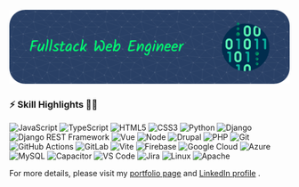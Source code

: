 ![banner image](banner.png)

<!-- Hi there 👋 -->

### ⚡ Skill Highlights 👨‍💻

<img src="https://cdn.jsdelivr.net/gh/devicons/devicon@latest/icons/javascript/javascript-plain.svg"
width="64" height="64" alt="JavaScript" title="JavaScript" />
<img src="https://cdn.jsdelivr.net/gh/devicons/devicon@latest/icons/typescript/typescript-plain.svg"
width="64" height="64" alt="TypeScript" title="TypeScript" />
<img src="https://cdn.jsdelivr.net/gh/devicons/devicon@latest/icons/html5/html5-original-wordmark.svg"
width="64" height="64" alt="HTML5" title="HTML5" />
<img src="https://cdn.jsdelivr.net/gh/devicons/devicon@latest/icons/css3/css3-original-wordmark.svg"
width="64" height="64" alt="CSS3" title="CSS3" />
<img src="https://cdn.jsdelivr.net/gh/devicons/devicon@latest/icons/python/python-original-wordmark.svg"
width="64" height="64" alt="Python" title="Python" />
<img src="https://cdn.jsdelivr.net/gh/devicons/devicon@latest/icons/django/django-plain-wordmark.svg"
width="64" height="64" alt="Django" title="Django" />
<img src="https://cdn.jsdelivr.net/gh/devicons/devicon@latest/icons/djangorest/djangorest-original.svg"
width="64" height="64" alt="Django REST Framework" title="Django REST Framework" />
<img src="https://cdn.jsdelivr.net/gh/devicons/devicon@latest/icons/vuejs/vuejs-original-wordmark.svg"
width="64" height="64" alt="Vue" title="Vue" />
<img src="https://cdn.jsdelivr.net/gh/devicons/devicon@latest/icons/nodejs/nodejs-original-wordmark.svg"
width="64" height="64" alt="Node" title="Node" />
<img src="https://cdn.jsdelivr.net/gh/devicons/devicon@latest/icons/drupal/drupal-original-wordmark.svg"
width="64" height="64" alt="Drupal" title="Drupal" />
<img src="https://cdn.jsdelivr.net/gh/devicons/devicon@latest/icons/php/php-original.svg"
width="64" height="64" alt="PHP" title="PHP" />
<img src="https://cdn.jsdelivr.net/gh/devicons/devicon@latest/icons/git/git-plain-wordmark.svg"
width="64" height="64" alt="Git" title="Git" />  
<img src="https://cdn.jsdelivr.net/gh/devicons/devicon@latest/icons/githubactions/githubactions-original.svg"
width="64" height="64" alt="GitHub Actions" title="GitHub Actions" />
<img src="https://cdn.jsdelivr.net/gh/devicons/devicon@latest/icons/gitlab/gitlab-original-wordmark.svg"
width="64" height="64" alt="GitLab" title="GitLab" />
<img src="https://cdn.jsdelivr.net/gh/devicons/devicon@latest/icons/vitejs/vitejs-original.svg"
width="64" height="64" alt="Vite" title="Vite" />
<img src="https://cdn.jsdelivr.net/gh/devicons/devicon@latest/icons/firebase/firebase-original-wordmark.svg"
width="64" height="64" alt="Firebase" title="Firebase" />
<img src="https://cdn.jsdelivr.net/gh/devicons/devicon@latest/icons/googlecloud/googlecloud-original-wordmark.svg"
width="64" height="64" alt="Google Cloud" title="Google Cloud" />
<img src="https://cdn.jsdelivr.net/gh/devicons/devicon@latest/icons/azure/azure-original-wordmark.svg"
width="64" height="64" alt="Azure" title="Azure" />
<img src="https://cdn.jsdelivr.net/gh/devicons/devicon@latest/icons/mysql/mysql-original-wordmark.svg"
width="64" height="64" alt="MySQL" title="MySQL" />
<img src="https://cdn.jsdelivr.net/gh/devicons/devicon@latest/icons/capacitor/capacitor-plain-wordmark.svg"
width="64" height="64" alt="Capacitor" title="Capacitor" />
<img src="https://cdn.jsdelivr.net/gh/devicons/devicon@latest/icons/vscode/vscode-original-wordmark.svg"
width="64" height="64" alt="VS Code" title="VS Code" />
<img src="https://cdn.jsdelivr.net/gh/devicons/devicon@latest/icons/jira/jira-original-wordmark.svg"
width="64" height="64" alt="Jira" title="Jira" />
<img src="https://cdn.jsdelivr.net/gh/devicons/devicon@latest/icons/linux/linux-original.svg"
width="64" height="64" alt="Linux" title="Linux" />
<img src="https://cdn.jsdelivr.net/gh/devicons/devicon@latest/icons/apache/apache-original-wordmark.svg"
width="64" height="64" alt="Apache" title="Apache" />

<!--
<img src="https://cdn.jsdelivr.net/gh/devicons/devicon@latest/icons/github/github-original-wordmark.svg"
width="64" height="64" alt="GitHub" title="GitHub" />
-->

For more details, please visit my [portfolio page](https://pnaylor.github.io) and [LinkedIn profile](https://www.linkedin.com/in/naylorp) .

<!--

![JavaScript badge](https://img.shields.io/badge/JavaScript-8A2BE2)
![TypeScript badge](https://img.shields.io/badge/TypeScript-8A2BE2)
![Vue badge](https://img.shields.io/badge/Vue-8A2BE2)
![Node badge](https://img.shields.io/badge/Node-8A2BE2)
![Python badge](https://img.shields.io/badge/Python-8A2BE2)
![Django badge](https://img.shields.io/badge/Django-8A2BE2)
![PHP badge](https://img.shields.io/badge/PHP-8A2BE2)
![Drupal badge](https://img.shields.io/badge/Drupal-8A2BE2)
![HTML5 badge](https://img.shields.io/badge/HTML5-8A2BE2)
![CSS3 badge](https://img.shields.io/badge/CSS3-8A2BE2)
![Ionic badge](https://img.shields.io/badge/Ionic-8A2BE2)
![Capacitor badge](https://img.shields.io/badge/Capacitor-8A2BE2)
![Firebase badge](https://img.shields.io/badge/Firebase-8A2BE2)
![GitHub Actions badge](https://img.shields.io/badge/GitHub%20Actions-8A2BE2)
![GitLab badge](https://img.shields.io/badge/GitLab-8A2BE2)
![Jira badge](https://img.shields.io/badge/Jira-8A2BE2)
![SQL badge](https://img.shields.io/badge/SQL-8A2BE2)
![NoSQL badge](https://img.shields.io/badge/NoSQL-8A2BE2)
![Linux badge](https://img.shields.io/badge/Linux-8A2BE2)
![Hybrid Mobile Apps badge](https://img.shields.io/badge/Hybrid%20Mobile%20Apps-8A2BE2)
![Leadership badge](https://img.shields.io/badge/Team%20Leadership-8A2BE2)
![PM badge](https://img.shields.io/badge/Project%20Management-8A2BE2)

**pnaylor/pnaylor** is a ✨ _special_ ✨ repository because its `README.md` (this file) appears on your GitHub profile.

Here are some ideas to get you started:

- 🔭 I’m currently working on ...
- 🌱 I’m currently learning ...
- 👯 I’m looking to collaborate on ...
- 🤔 I’m looking for help with ...
- 💬 Ask me about ...
- 📫 How to reach me: ...
- 😄 Pronouns: ...
- ⚡ Fun fact: ...
-->
